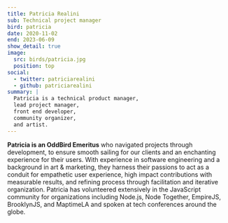 ```yaml
---
title: Patricia Realini
sub: Technical project manager
bird: patricia
date: 2020-11-02
end: 2023-06-09
show_detail: true
image:
  src: birds/patricia.jpg
  position: top
social:
  - twitter: patriciarealini
  - github: patriciarealini
summary: |
  Patricia is a technical product manager,
  lead project manager,
  front end developer,
  community organizer,
  and artist.
---
```


**Patricia is an OddBird Emeritus**
who navigated projects through development, to ensure smooth sailing
for our clients and an enchanting experience for their users. With experience in
software engineering and a background in art & marketing, they harness their
passions to act as a conduit for empathetic user experience, high impact
contributions with measurable results, and refining process through facilitation
and iterative organization. Patricia has volunteered extensively in the
JavaScript community for organizations including Node.js, Node Together,
EmpireJS, BrooklynJS, and MaptimeLA and spoken at tech conferences around the
globe.
